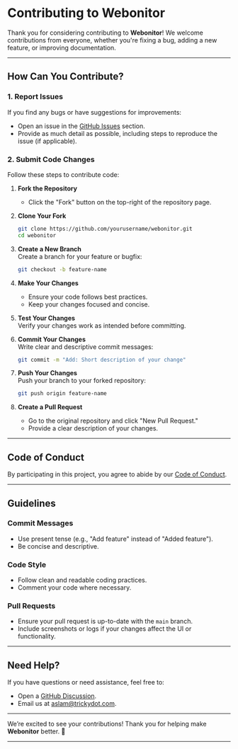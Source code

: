 # **Contributing to Webonitor**  

Thank you for considering contributing to **Webonitor**! We welcome contributions from everyone, whether you're fixing a bug, adding a new feature, or improving documentation.  

---

## **How Can You Contribute?**  

### 1. **Report Issues**  
If you find any bugs or have suggestions for improvements:  
- Open an issue in the [GitHub Issues](https://github.com/aslamvrtly/webonitor/issues) section.  
- Provide as much detail as possible, including steps to reproduce the issue (if applicable).  

### 2. **Submit Code Changes**  
Follow these steps to contribute code:  

1. **Fork the Repository**  
   - Click the "Fork" button on the top-right of the repository page.  

2. **Clone Your Fork**  
   ```bash
   git clone https://github.com/yourusername/webonitor.git
   cd webonitor
   ```  

3. **Create a New Branch**  
   Create a branch for your feature or bugfix:  
   ```bash
   git checkout -b feature-name
   ```  

4. **Make Your Changes**  
   - Ensure your code follows best practices.  
   - Keep your changes focused and concise.  

5. **Test Your Changes**  
   Verify your changes work as intended before committing.  

6. **Commit Your Changes**  
   Write clear and descriptive commit messages:  
   ```bash
   git commit -m "Add: Short description of your change"
   ```  

7. **Push Your Changes**  
   Push your branch to your forked repository:  
   ```bash
   git push origin feature-name
   ```  

8. **Create a Pull Request**  
   - Go to the original repository and click "New Pull Request."  
   - Provide a clear description of your changes.  

---

## **Code of Conduct**  
By participating in this project, you agree to abide by our [Code of Conduct](CODE_OF_CONDUCT.md).  

---

## **Guidelines**  

### Commit Messages  
- Use present tense (e.g., "Add feature" instead of "Added feature").  
- Be concise and descriptive.  

### Code Style  
- Follow clean and readable coding practices.  
- Comment your code where necessary.  

### Pull Requests  
- Ensure your pull request is up-to-date with the `main` branch.  
- Include screenshots or logs if your changes affect the UI or functionality.  

---

## **Need Help?**  

If you have questions or need assistance, feel free to:  
- Open a [GitHub Discussion](https://github.com/aslamvrtly/webonitor/discussions).  
- Email us at [aslam@trickydot.com](mailto:aslam@trickydot.com).  

---

We’re excited to see your contributions! Thank you for helping make **Webonitor** better. 🚀  

--- 
